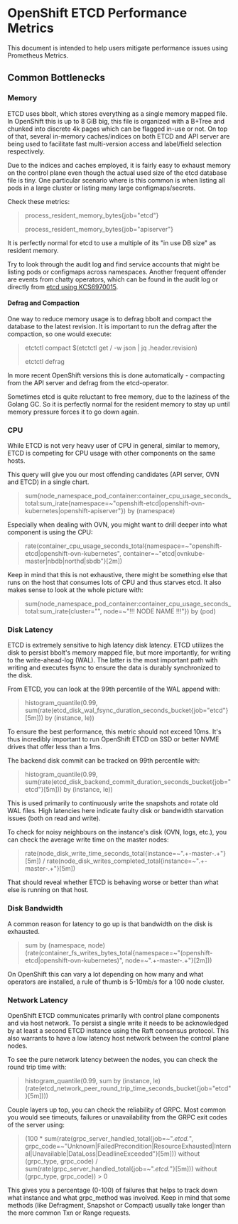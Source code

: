 # OpenShift ETCD Performance Metrics

This document is intended to help users mitigate performance issues using Prometheus Metrics.

## Common Bottlenecks

### Memory

ETCD uses bbolt, which stores everything as a single memory mapped file. In OpenShift this is up to 8 GiB big, this file is organized with a B+Tree and chunked into discrete 4k pages which can be flagged in-use or not. On top of that, several in-memory caches/indices on both ETCD and API server are being used to facilitate fast multi-version access and label/field selection respectively.

Due to the indices and caches employed, it is fairly easy to exhaust memory on the control plane even though the actual used size of the etcd database file is tiny. One particular scenario where is this common is when listing all pods in a large cluster or listing many large configmaps/secrets.

Check these metrics:

> process_resident_memory_bytes{job="etcd"}
> 
> process_resident_memory_bytes{job="apiserver"}

It is perfectly normal for etcd to use a multiple of its "in use DB size" as resident memory.

Try to look through the audit log and find service accounts that might be listing pods or configmaps across namespaces.
Another frequent offender are events from chatty operators, which can be found in the audit log or directly from [etcd using KCS6970015](https://access.redhat.com/solutions/6970015).

#### Defrag and Compaction

One way to reduce memory usage is to defrag bbolt and compact the database to the latest revision. It is important to run the defrag after the compaction, so one would execute:

> etctctl compact $(etctctl get / -w json | jq .header.revision)
> 
> etctctl defrag

In more recent OpenShift versions this is done automatically -  compacting from the API server and defrag from the etcd-operator.

Sometimes etcd is quite reluctant to free memory, due to the laziness of the Golang GC. So it is perfectly normal for the resident memory to stay up until memory pressure forces it to go down again.

### CPU

While ETCD is not very heavy user of CPU in general, similar to memory, ETCD is competing for CPU usage with other components on the same hosts.

This query will give you our most offending candidates (API server, OVN and ETCD) in a single chart. 

> sum(node_namespace_pod_container:container_cpu_usage_seconds_total:sum_irate{namespace=~"openshift-etcd|openshift-ovn-kubernetes|openshift-apiserver"}) by (namespace)

Especially when dealing with OVN, you might want to drill deeper into what component is using the CPU:

> rate(container_cpu_usage_seconds_total{namespace=~"openshift-etcd|openshift-ovn-kubernetes", container=~"etcd|ovnkube-master|nbdb|northd|sbdb"}[2m])

Keep in mind that this is not exhaustive, there might be something else that runs on the host that consumes lots of CPU and thus starves etcd. It also makes sense to look at the whole picture with:

> sum(node_namespace_pod_container:container_cpu_usage_seconds_total:sum_irate{cluster="", node=~"!!! NODE NAME !!!"}) by (pod)
 

### Disk Latency

ETCD is extremely sensitive to high latency disk latency. ETCD utilizes the disk to persist bbolt's memory mapped file, but more importantly, for writing to the write-ahead-log (WAL). The latter is the most important path with writing and executes fsync to ensure the data is durably synchronized to the disk.

From ETCD, you can look at the 99th percentile of the WAL append with:

> histogram_quantile(0.99, sum(rate(etcd_disk_wal_fsync_duration_seconds_bucket{job="etcd"}[5m])) by (instance, le))

To ensure the best performance, this metric should not exceed 10ms. It's thus incredibly important to run OpenShift ETCD on SSD or better NVME drives that offer less than a 1ms.

The backend disk commit can be tracked on 99th percentile with: 

> histogram_quantile(0.99, sum(rate(etcd_disk_backend_commit_duration_seconds_bucket{job="etcd"}[5m])) by (instance, le))

This is used primarily to continuously write the snapshots and rotate old WAL files. High latencies here indicate faulty disk or bandwidth starvation issues (both on read and write).

To check for noisy neighbours on the instance's disk (OVN, logs, etc.), you can check the average write time on the master nodes:

> rate(node_disk_write_time_seconds_total{instance=~".+-master-.+"}[5m]) / rate(node_disk_writes_completed_total{instance=~".+-master-.+"}[5m])

That should reveal whether ETCD is behaving worse or better than what else is running on that host.

### Disk Bandwidth

A common reason for latency to go up is that bandwidth on the disk is exhausted. 

> sum by (namespace, node) (rate(container_fs_writes_bytes_total{namespace=~"(openshift-etcd|openshift-ovn-kubernetes)", node=~".+-master-.+"}[2m]))

On OpenShift this can vary a lot depending on how many and what operators are installed, a rule of thumb is 5-10mb/s for a 100 node cluster.


### Network Latency

OpenShift ETCD communicates primarily with control plane components and via host network. To persist a single write it needs to be acknowledged by at least a second ETCD instance using the Raft consensus protocol. This also warrants to have a low latency host network between the control plane nodes.

To see the pure network latency between the nodes, you can check the round trip time with:

> histogram_quantile(0.99, sum by (instance, le) (rate(etcd_network_peer_round_trip_time_seconds_bucket{job="etcd"}[5m])))

Couple layers up top, you can check the reliability of GRPC. Most common you would see timeouts, failures or unavailability from the GRPC exit codes of the server using:

> (100 * sum(rate(grpc_server_handled_total{job=~".*etcd.*", grpc_code=~"Unknown|FailedPrecondition|ResourceExhausted|Internal|Unavailable|DataLoss|DeadlineExceeded"}[5m])) without (grpc_type, grpc_code)
/ sum(rate(grpc_server_handled_total{job=~".*etcd.*"}[5m])) without (grpc_type, grpc_code)) > 0 

This gives you a percentage (0-100) of failures that helps to track down what instance and what grpc_method was involved. Keep in mind that some methods (like Defragment, Snapshot or Compact) usually take longer than the more common Txn or Range requests. 

